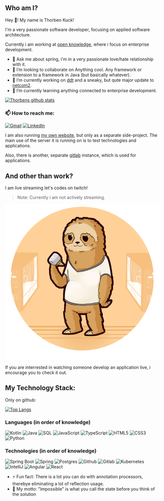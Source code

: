 ## Who am I?

Hey 👋! My name is Thorben Kuck!

I'm a very passionate software developer, focusing on applied software architecture.

Currently i am working at [open knowledge](https://www.openknowledge.de/), where i focus on enterprise development.

- 💬 Ask me about spring, i'm in a very passionate love/hate relationship with it.
- 👯 I’m looking to collaborate on Anything cool. Any framework or extension to a framework in Java (but basically whatever).
- 🔭 I’m currently working on [ddt](https://github.com/ThorbenKuck/data-driven-tests) and a sneaky, but qute major update to [netcom2](https://github.com/ThorbenKuck/NetCom2).
- 🌱 I’m currently learning anything connected to enterprise development.

[![Thorbens github stats](https://github-readme-stats.vercel.app/api?username=ThorbenKuck&theme=dark&show_icons=true)](https://github.com/ThorbenKuck/github-readme-stats)

### 📫 How to reach me: 

[![Gmail](https://img.shields.io/badge/-GMAIL-D14836?style=for-the-badge&logo=gmail&logoColor=white)](mailto:thorben.kuck@gmail.com)
[![LinkedIn](https://img.shields.io/badge/-XING-0077B5?style=for-the-badge&logo=xing&logoColor=white)](https://www.xing.com/profile/Thorben_Kuck)

I am also running [my own website](https://thorbenkuck.de), but only as a separate side-project. The main use of the server it is running on is to test technologies and applications.

Also, there is another, separate [gitlab](https://git.thorbenkuck.de) instance, which is used for applications.

## And other than work?

I am live streaming let's codes on twitch!

> Note: Currently i am not actively streaming.

[![Twitch](twitch-icon.png)](https://www.twitch.tv/coffeeslothcoding)

 If you are interrested in watching someone develop an application live, i encourage you to check it out.

## My Technology Stack:

Only on github:

[![Top Langs](https://github-readme-stats.vercel.app/api/top-langs/?username=ThorbenKuck&theme=dark&layout=compact)](https://github.com/ThorbenKuck/github-readme-stats)

### Languages (in order of knowledge)

![Kotlin](https://img.shields.io/badge/-Koltin-000000?style=flat-square&logo=Kotlin)
![Java](https://img.shields.io/badge/-Java-000000?style=flat-square&logo=java)
![SQL](https://img.shields.io/badge/-SQL-000000?style=flat-square&logo=postgresql)
![JavaScript](https://img.shields.io/badge/-JavaScript-000000?style=flat-square&logo=javascript)
![TypeScript](https://img.shields.io/badge/-TypeScript-000000?style=flat-square&logo=typescript)
![HTML5](https://img.shields.io/badge/-HTML5-000000?style=flat-square&logo=html5)
![CSS3](https://img.shields.io/badge/-CSS3-000000?style=flat-square&logo=CSS3)
![Python](https://img.shields.io/badge/-Python-000000?style=flat-square&logo=python)

### Technologies (in order of knowledge)

![Spring Boot](https://img.shields.io/badge/-Spring_Boot-000000?style=flat-square&logo=spring-boot)
![Spring](https://img.shields.io/badge/-Spring-000000?style=flat-square&logo=spring)
![Postgres](https://img.shields.io/badge/-Postgres-000000?style=flat-square&logo=postgresql)
![Github](https://img.shields.io/badge/-Github-000000?style=flat-square&logo=github)
![Gitlab](https://img.shields.io/badge/-Gitlab-000000?style=flat-square&logo=gitlab)
![Kubernetes](https://img.shields.io/badge/-Kubernetes-000000?style=flat-square&logo=kubernetes)
![IntelliJ](https://img.shields.io/badge/-IntelliJ-000000?style=flat-square&logo=intellij-idea)
![Angular](https://img.shields.io/badge/-Angular-000000?style=flat-square&logo=angular)
![React](https://img.shields.io/badge/-React-000000?style=flat-square&logo=react)
 
- ⚡ Fun fact: There is a lot you can do with annotation processors, therebye eliminating a lot of reflection usage.
- 🤔 My motto: "Impossible" is what you call the state before you think of the solution 
